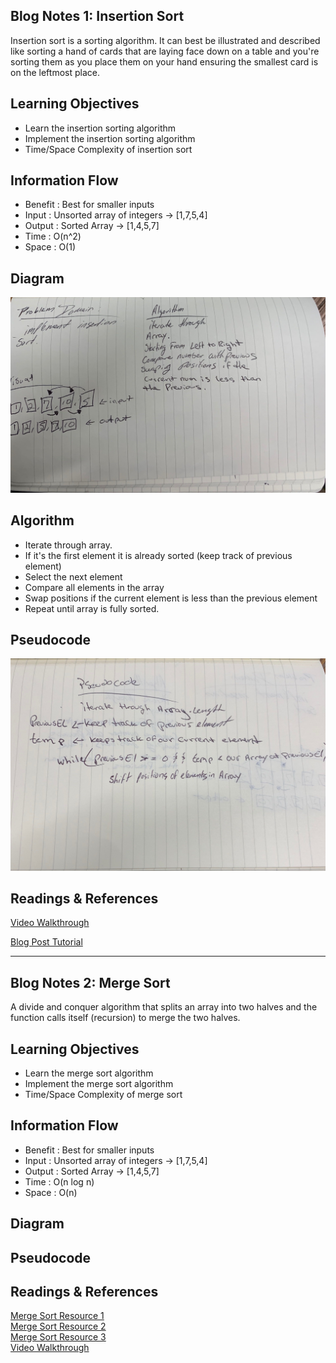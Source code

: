 ## Blog Notes 1: Insertion Sort
Insertion sort is a sorting algorithm. It can best be illustrated and described like sorting a hand of cards that
are laying face down on a table and you're sorting them as you place them on your hand ensuring the smallest card is on 
the leftmost place. 

## Learning Objectives
* Learn the insertion sorting algorithm 
* Implement the insertion sorting algorithm
* Time/Space Complexity of insertion sort

## Information Flow
* Benefit : Best for smaller inputs
* Input : Unsorted array of integers -> [1,7,5,4]
* Output : Sorted Array -> [1,4,5,7]
* Time : O(n^2)
* Space : O(1)

## Diagram 
![visual](assets/insertion-sort.JPG)

## Algorithm
* Iterate through array.
* If it's the first element it is already sorted (keep track of previous element)
* Select the next element
* Compare all elements in the array 
* Swap positions if the current element is less than the previous element
* Repeat until array is fully sorted.

## Pseudocode
![insertion Pseudo](assets/psedocode-insertion-sort.JPG)

## Readings & References 
[Video Walkthrough](https://www.youtube.com/watch?v=JU767SDMDvA)

[Blog Post Tutorial](https://medium.com/karuna-sehgal/an-introduction-to-insertion-sort-16b97619697)

___

## Blog Notes 2: Merge Sort
A divide and conquer algorithm that splits an array into two halves and the function calls itself (recursion) to merge the
two halves. 

## Learning Objectives
* Learn the merge sort algorithm 
* Implement the merge sort algorithm
* Time/Space Complexity of merge sort

## Information Flow
* Benefit : Best for smaller inputs
* Input : Unsorted array of integers -> [1,7,5,4]
* Output : Sorted Array -> [1,4,5,7]
* Time : O(n log n)
* Space : O(n)

## Diagram 

## Pseudocode

## Readings & References 
[Merge Sort Resource 1](https://www.tutorialspoint.com/data_structures_algorithms/merge_sort_algorithm.htm)  
[Merge Sort Resource 2](https://www.geeksforgeeks.org/merge-sort/)  
[Merge Sort Resource 3](https://howtodoinjava.com/algorithm/merge-sort-java-example/)  
[Video Walkthrough](https://www.youtube.com/watch?v=4VqmGXwpLqc)





